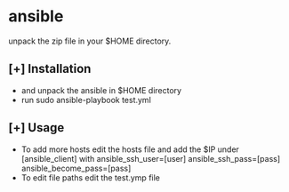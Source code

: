 # ansible


unpack the zip file in your $HOME directory.

[+] Installation
-------------------------------

  -  and unpack the ansible in $HOME directory
  - run sudo ansible-playbook test.yml  


[+] Usage
-------------------------------
  - To add more hosts edit the hosts file and add the $IP under [ansible_client] with ansible_ssh_user=[user] ansible_ssh_pass=[pass] ansible_become_pass=[pass]
  - To edit file paths edit the test.ymp file

